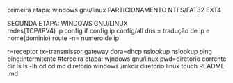 primeira etapa:         windows          gnu/linux
PARTICIONAMENTO         NTFS/FAT32       EXT4

SEGUNDA ETAPA:			WINDOWS          GNU/LINUX			 
redes(TCP/IPV4)                ip config         if config
                        ip config/all	dns = tradução de ip e nome(dominio)
						                route -n= numero de ip
						
r=receptor
tx=transmissor
gateway 
dora=dhcp
                       nslookup          nslookup
					   ping              ping:intermitente
#terceira etapa:       wjndows           gnu/linux
                                   pwd=diretorio corrente
						dir ls               ls -lh
						cd              cd
			            md diretorio windows /mkdir diretorio linux
                                              touch README .md
